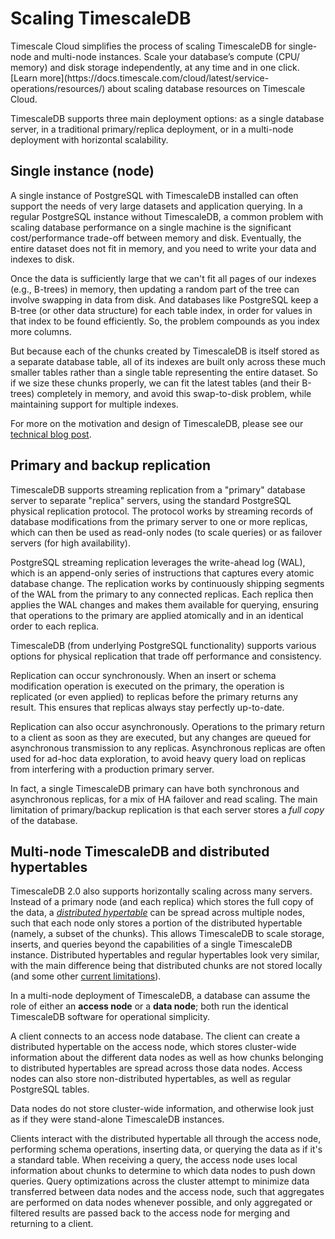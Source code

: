 # Scaling TimescaleDB

[//]: # "Comment: Add image comparing single node, physical replication, multi-node"

<highlight type="cloud" header="Scale your database in one click with Timescale Cloud" button="Try for free"> 
Timescale Cloud simplifies the process of scaling TimescaleDB for single-node and multi-node 
instances. Scale your database’s compute (CPU/ memory) and disk storage independently, 
at any time and in one click. [Learn more](https://docs.timescale.com/cloud/latest/service-operations/resources/) 
about scaling database resources on Timescale Cloud.
</highlight>

TimescaleDB supports three main deployment options: as a single database server,
in a traditional primary/replica deployment, or in a multi-node deployment with horizontal
scalability.

## Single instance (node)

A single instance of PostgreSQL with TimescaleDB installed can often support
the needs of very large datasets and application querying. In a regular PostgreSQL
instance without TimescaleDB, a common problem with scaling database performance
on a single machine is the significant cost/performance trade-off between memory
and disk. Eventually, the entire dataset does not fit in memory, and you need
to write your data and indexes to disk.

Once the data is sufficiently large that we can't fit all pages of our indexes
(e.g., B-trees) in memory, then updating a random part of the tree can involve
swapping in data from disk. And databases like PostgreSQL keep a B-tree (or
other data structure) for each table index, in order for values in that
index to be found efficiently. So, the problem compounds as you index more
columns.

But because each of the chunks created by TimescaleDB is itself stored as a
separate database table, all of its indexes are built only across these much
smaller tables rather than a single table representing the entire
dataset. So if we size these chunks properly, we can fit the latest tables
(and their B-trees) completely in memory, and avoid this swap-to-disk problem,
while maintaining support for multiple indexes.

For more on the motivation and design of TimescaleDB, please see our
[technical blog post][chunking].

## Primary and backup replication

[//]: # "Comment: Update this image: https://blog.timescale.com/content/images/2018/12/image-12.png "

TimescaleDB supports streaming replication from a "primary" database server
to separate "replica" servers, using the standard PostgreSQL physical
replication protocol. The protocol works by streaming records of database
modifications from the primary server to one or more replicas, which can then
be used as read-only nodes (to scale queries) or as failover servers (for high availability).

PostgreSQL streaming replication leverages the write-ahead log (WAL), which is
an append-only series of instructions that captures every atomic database change.
The replication works by continuously shipping segments of the WAL from the primary
to any connected replicas. Each replica then applies the WAL changes and makes them
available for querying, ensuring that operations to the primary are applied atomically
and in an identical order to each replica.

TimescaleDB (from underlying PostgreSQL functionality) supports various
options for physical replication that trade off performance and consistency.

Replication can occur synchronously. When an insert or schema modification
operation is executed on the primary, the operation is replicated (or even
applied) to replicas before the primary returns any result. This ensures that
replicas always stay perfectly up-to-date.

Replication can also occur asynchronously. Operations to the primary return
to a client as soon as they are executed, but any changes are queued for
asynchronous transmission to any replicas. Asynchronous replicas are
often used for ad-hoc data exploration, to avoid heavy query load on replicas
from interfering with a production primary server.

In fact, a single TimescaleDB primary can have both synchronous and
asynchronous replicas, for a mix of HA failover and read scaling. The main
limitation of primary/backup replication is that each server stores a _full copy_
of the database.

[//]: # " Link to section on distributed hypertables?  Timescale Cloud? "

## Multi-node TimescaleDB and distributed hypertables [](multi-node)

TimescaleDB 2.0 also supports horizontally scaling across many servers.
Instead of a primary node (and each replica) which stores the full copy
of the data, a _[distributed hypertable][distributed-hypertables]_ can be spread across multiple
nodes, such that each node only stores a portion of the distributed
hypertable (namely, a subset of the chunks). This allows TimescaleDB
to scale storage, inserts, and queries beyond the capabilities of a single
TimescaleDB instance. Distributed hypertables and regular hypertables
look very similar, with the main difference being that distributed chunks
are not stored locally (and some other [current limitations][distributed-hypertable-limitations]).

In a multi-node deployment of TimescaleDB, a database can assume the
role of either an **access node** or a **data node**; both run the identical
TimescaleDB software for operational simplicity.

[//]: # "Comment: Picture of access nodes and data nodes "

A client connects to an access node database. The client can
create a distributed hypertable on the access node, which stores
cluster-wide information about the different data nodes as well as
how chunks belonging to distributed hypertables are spread
across those data nodes. Access nodes can also store non-distributed
hypertables, as well as regular PostgreSQL tables.

Data nodes do not store cluster-wide information, and otherwise look
just as if they were stand-alone TimescaleDB instances.

Clients interact with the distributed hypertable all through the access
node, performing schema operations, inserting data, or querying the
data as if it's a standard table. When receiving a query, the access
node uses local information about chunks to determine to which data
nodes to push down queries. Query optimizations across the cluster
attempt to minimize data transferred between data nodes and the
access node, such that aggregates are performed on data nodes
whenever possible, and only aggregated or filtered results are passed
back to the access node for merging and returning to a client.

[data model]: /overview/data-model-flexibility/
[chunking]: https://www.timescale.com/blog/time-series-data-why-and-how-to-use-a-relational-database-instead-of-nosql-d0cd6975e87c
[compression operational overview]: /how-to-guides/compression/
[compression blog post]: https://blog.timescale.com/blog/building-columnar-compression-in-a-row-oriented-database
[contact]: https://www.timescale.com/contact
[slack]: https://slack.timescale.com/
[distributed-hypertables]: /overview/core-concepts/distributed-hypertables
[distributed-hypertable-limitations]: /overview/limitations/#distributed-hypertable-limitations
[multi-node-basic]: /how-to-guides/multi-node-setup/
